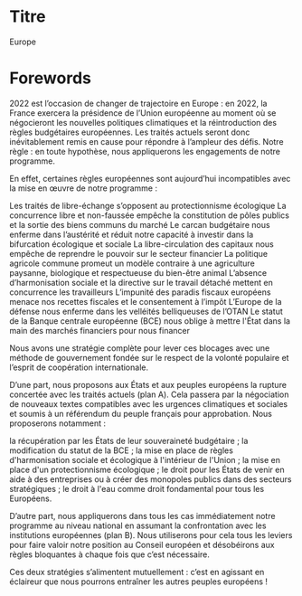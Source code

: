 # Titre

Europe

# Forewords

2022 est l’occasion de changer de trajectoire en Europe : en 2022, la France exercera la présidence de l’Union européenne au moment où se négocieront les nouvelles politiques climatiques et la réintroduction des règles budgétaires européennes. Les traités actuels seront donc inévitablement remis en cause pour répondre à l’ampleur des défis.
Notre règle : en toute hypothèse, nous appliquerons les engagements de notre programme.

En effet, certaines règles européennes sont aujourd’hui incompatibles avec la mise en œuvre de notre programme :

Les traités de libre-échange s’opposent au protectionnisme écologique
La concurrence libre et non-faussée empêche la constitution de pôles publics et la sortie des biens communs du marché
Le carcan budgétaire nous enferme dans l’austérité et réduit notre capacité à investir dans la bifurcation écologique et sociale
La libre-circulation des capitaux nous empêche de reprendre le pouvoir sur le secteur financier
La politique agricole commune promeut un modèle contraire à une agriculture paysanne, biologique et respectueuse du bien-être animal
L’absence d’harmonisation sociale et la directive sur le travail détaché mettent en concurrence les travailleurs
L’impunité des paradis fiscaux européens menace nos recettes fiscales et le consentement à l’impôt
L’Europe de la défense nous enferme dans les velléités belliqueuses de l’OTAN
Le statut de la Banque centrale européenne (BCE) nous oblige à mettre l'État dans la main des marchés financiers pour nous financer

Nous avons une stratégie complète pour lever ces blocages avec une méthode de gouvernement fondée sur le respect de la volonté populaire et l’esprit de coopération internationale.

D’une part, nous proposons aux États et aux peuples européens la rupture concertée avec les traités actuels (plan A). Cela passera par la négociation de nouveaux textes compatibles avec les urgences climatiques et sociales et soumis à un référendum du peuple français pour approbation. Nous proposerons notamment :

la récupération par les États de leur souveraineté budgétaire ;
la modification du statut de la BCE ;
la mise en place de règles d'harmonisation sociale et écologique à l'intérieur de l'Union ;
la mise en place d'un protectionnisme écologique ;
le droit pour les États de venir en aide à des entreprises ou à créer des monopoles publics dans des secteurs stratégiques ;
le droit à l'eau comme droit fondamental pour tous les Européens.

D’autre part, nous appliquerons dans tous les cas immédiatement notre programme au niveau national en assumant la confrontation avec les institutions européennes (plan B). Nous utiliserons pour cela tous les leviers pour faire valoir notre position au Conseil européen et désobéirons aux règles bloquantes à chaque fois que c’est nécessaire.

Ces deux stratégies s’alimentent mutuellement : c’est en agissant en éclaireur que nous pourrons entraîner les autres peuples européens !